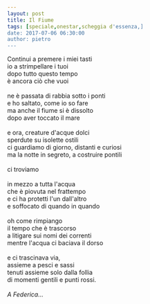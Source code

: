 ```yaml
---
layout: post
title: Il Fiume
tags: [speciale,onestar,scheggia d'essenza,]
date: 2017-07-06 06:30:00
author: pietro
---
```

Continui a premere i miei tasti<br/>io a strimpellare i tuoi<br/>dopo tutto questo tempo<br/>è ancora ciò che vuoi<br/><br/>ne è passata di rabbia sotto i ponti<br/>e ho saltato, come io so fare<br/>ma anche il fiume si è dissolto<br/>dopo aver toccato il mare<br/><br/>e ora, creature d'acque dolci<br/>sperdute su isolette ostili<br/>ci guardiamo di giorno, distanti e curiosi<br/>ma la notte in segreto, a costruire pontili<br/><br/>ci troviamo<br/><br/>in mezzo a tutta l'acqua<br/>che è piovuta nel frattempo<br/>e ci ha protetti l'un dall'altro<br/>e soffocato di quando in quando<br/><br/>oh come rimpiango<br/>il tempo che è trascorso<br/>a litigare sui nomi dei correnti<br/>mentre l'acqua ci baciava il dorso<br/><br/>e ci trascinava via,<br/>assieme a pesci e sassi<br/>tenuti assieme solo dalla follia<br/>di momenti gentili e punti rossi.<br/><br/><i>A Federica...</i>
